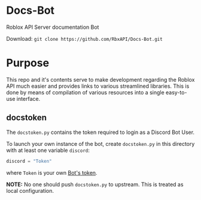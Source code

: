 # Docs-Bot
Roblox API Server documentation Bot

Download: ``git clone https://github.com/RbxAPI/Docs-Bot.git``

# Purpose
This repo and it's contents serve to make development regarding the Roblox API
much easier and provides links to various streamlined libraries. This is done
by means of compilation of various resources into a single easy-to-use interface.

## docstoken
The `docstoken.py` contains the token required to login as a Discord Bot User.

To launch your own instance of the bot, create `docstoken.py` in this directory with at least one variable `discord`:
   ```python
   discord = "Token"
   ```
   where `Token` is your own [Bot's token](https://discordapp.com/developers/applications/).

**NOTE:** No one should push `docstoken.py` to upstream. This is treated as local configuration.
